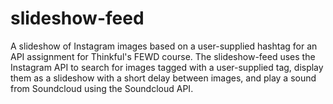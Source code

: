 # slideshow-feed
A slideshow of Instagram images based on a user-supplied hashtag for an API assignment for Thinkful's FEWD course.
The slideshow-feed uses the Instagram API to search for images tagged with a user-supplied tag, display them as a 
slideshow with a short delay between images, and play a sound from Soundcloud using the Soundcloud API.
